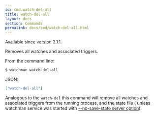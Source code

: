 ```yaml
---
id: cmd.watch-del-all
title: watch-del-all
layout: docs
section: Commands
permalink: docs/cmd/watch-del-all.html
---
```


Available since version 3.1.1.

Removes all watches and associated triggers.

From the command line:

```bash
$ watchman watch-del-all
```

JSON:

```json
["watch-del-all"]
```

Analogous to the `watch-del` this command will remove all watches and
associated triggers from the running process, and the state file (
unless watchman service was started with
[--no-save-state server option](
/watchman/docs/cli-options.html#server-options)).
